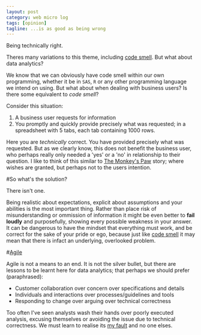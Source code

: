```yaml
---
layout: post
category: web micro log
tags: [opinion]
tagline: ...is as good as being wrong
---
```


Being technically right.

Theres many variations to this theme, including [code smell](http://en.wikipedia.org/wiki/Code_smell). But what about data analytics?

We know that we can obviously have code smell within our own programming, whether it be in `SAS`, `R` or any other programming language we intend on using. But what about when dealing with business users? Is there some equivalent to _code_ _smell_?

Consider this situation:

1.  A business user requests for information
2.  You promptly and quickly provide precisely what was requested; in a spreadsheet with 5 tabs, each tab containing 1000 rows.

Here you are _technically_ correct. You have provided precisely what was requested. But as we clearly know, this does not benefit the business user, who perhaps really only needed a 'yes' or a 'no' in relationship to their question. I like to think of this similar to [The Monkey's Paw](http://en.wikipedia.org/wiki/The_Monkey's_Paw) story; where wishes are granted, but perhaps not to the users intention.

#So what's the solution?

There isn't one.

Being realistic about expectations, explicit about assumptions and your abilities is the most important thing. Rather than place risk of misunderstanding or ommission of information it might be even better to **fail loudly** and purposefully, showing every possible weakness in your answer. It can be dangerous to have the mindset that everything must work, and be correct for the sake of your pride or ego, because just like [code smell](http://en.wikipedia.org/wiki/Code_smell) it may mean that there is infact an underlying, overlooked problem.

#[Agile](http://en.wikipedia.org/wiki/Agile_software_development)

Agile is not a means to an end. It is not the silver bullet, but there are lessons to be learnt here for data analytics; that perhaps we should prefer (paraphrased):

- Customer collaboration over concern over specifications and details
- Individuals and interactions over processes/guidelines and tools
- Responding to change over arguing over technical correctness

Too often I've seen analysts wash their hands over poorly executed analysis, excusing themselves or avoiding the issue due to technical correctness. We must learn to realise its [my fault](http://sivers.org/my-fault) and no one elses.
